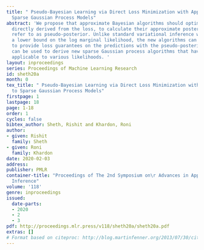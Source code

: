 ```yaml
---
title: " Pseudo-Bayesian Learning via Direct Loss Minimization with Applications to
  Sparse Gaussian Process Models"
abstract: 'We propose that approximate Bayesian algorithms should optimize a new criterion,
  directly derived from the loss, to calculate their approximate posterior which we
  refer to as pseudo-posterior. Unlike standard variational inference which optimizes
  a lower bound on the log marginal likelihood, the new algorithms can be analyzed
  to provide loss guarantees on the predictions with the pseudo-posterior. Our criterion
  can be used to derive new sparse Gaussian process algorithms that have error guarantees
  applicable to various likelihoods. '
layout: inproceedings
series: Proceedings of Machine Learning Research
id: sheth20a
month: 0
tex_title: " Pseudo-Bayesian Learning via Direct Loss Minimization with Applications
  to Sparse Gaussian Process Models"
firstpage: 1
lastpage: 18
page: 1-18
order: 1
cycles: false
bibtex_author: Sheth, Rishit and Khardon, Roni
author:
- given: Rishit
  family: Sheth
- given: Roni
  family: Khardon
date: 2020-02-03
address: 
publisher: PMLR
container-title: "Proceedings of The 2nd Symposium on\r Advances in Approximate Bayesian
  Inference"
volume: '118'
genre: inproceedings
issued:
  date-parts:
  - 2020
  - 2
  - 3
pdf: http://proceedings.mlr.press/v118/sheth20a/sheth20a.pdf
extras: []
# Format based on citeproc: http://blog.martinfenner.org/2013/07/30/citeproc-yaml-for-bibliographies/
---
```

